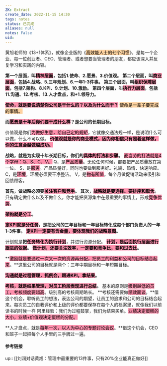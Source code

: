 ```yaml
---
ZK: Extract
create_date: 2022-11-15 14:30
tags: notes
status: 已完成
aliases: null
notes: False
uid: 
---
```


黄旭老师的《13+1体系》，就像企业版的《<mark style="background: #FFB86CA6;">高效能人士的七个习惯</mark>》，是每一个企业、每一位创业者、CEO、管理者、或者想要当管理者的朋友，都应该深入并反复学习和实践的内容。

**第一个层面，叫<mark style="background: #FF5582A6;">精神层面</mark>，包括1.使命、2.愿景、3.价值观。**
**第二个层面，叫<mark style="background: #FF5582A6;">商业层面</mark>，包括4.战略、5.三年规划、6.一年1-3件事。**
**第三个层面，叫<mark style="background: #FF5582A6;">组织保障层面</mark>，包括7.架构、8.KPI、9.计划、10.激励。**
**第四个层面，叫<mark style="background: #FF5582A6;">执行力层面</mark>，包括11.沟通、12.考核、13.人才盘点，和+1.领导力。**

**<mark style="background: #FF5582A6;">使命，就是要说清楚你公司是干什么的？以及为什么而干？</mark>**
<mark style="background: #FFB86CA6;">使命是一辈子要完成的事情。</mark>

**而<mark style="background: #FF5582A6;">愿景是十年后你们要干成什么样</mark>？是公司的长期目标。**

价值观是你们<mark style="background: #FF5582A6;">为做好生意，给自己定的规矩</mark>，它就像交通法规一样，是说明什么可以做，什么不可以做。
**<mark style="background: #FF5582A6;">价值观就是你的商业模式，因为你相信只有照着这样做，你的生意会越做越成功。</mark>**

**战略，就是为实现十年长期目标，你们的<mark style="background: #FF5582A6;">具体的打法和步骤</mark>。**	
	<mark style="background: #FF5582A6;">麦当劳的打法就是4个字母：Q、S、C、V。</mark>
	Q，是<mark style="background: #FF5582A6;">产品质量</mark>。无论任何时候，都要把产品质量放在第一位。
	S，是<mark style="background: #FF5582A6;">服务</mark>。产品质量好，同时也要做到服务好。礼貌、热情、快速响应。
	C，是<mark style="background: #FF5582A6;">环境</mark>。环境必须要干净整洁。
	V，是<mark style="background: #FF5582A6;">物有所值</mark>。每个月做促销活动来吸引和回馈顾客。

**首先，做战略必须要<mark style="background: #FF5582A6;">关注客户和竞争</mark>。**
**其次，<mark style="background: #FF5582A6;">战略就是要选择、要排序和取舍</mark>。**
只有确定做什么以及不做什么，你才能把资源集中在最重要的事情上，形成<mark style="background: #FF5582A6;">竞争优势</mark>。

**<mark style="background: #FF5582A6;">架构就是分工</mark>。**

**<mark style="background: #FF5582A6;">定KPI就是分任务</mark>，是把公司的三年目标和一年目标转化成每个部门负责人的一年1-3件事。**
**<mark style="background: #FF5582A6;">定KPI一定要有含金量，要体现我们的战略意图</mark>。**

计划就是**把<mark style="background: #FF5582A6;">任务转化为执行计划</mark>**，并进行资源分配。
**<mark style="background: #FF5582A6;">计划，是后面执行层面进行跟进的依据</mark>。**
**<mark style="background: #FF5582A6;">做计划，还要关注效率，一定要和竞争比，要和过去比</mark>。**

**<mark style="background: #FF5582A6;">激励就是要通过一次又一次的资源再分配，把员工的利益和公司的目标结合起来</mark>。**这里公司的目标就是两个：三年中期目标和一年短期目标。 

**<mark style="background: #FF5582A6;">沟通就是过程管理，抓例会，跟进KPI，拿结果</mark>。**

**<mark style="background: #FF5582A6;">考核，就是结果管理，对员工阶段表现进行总结</mark>。**
基本的原则是<mark style="background: #FF5582A6;">级别越低的员工，考核频度要越高</mark>。级别高的考核周期略长。
**考核还需要做<mark style="background: #FF5582A6;">绩效面谈</mark>。**借这个机会，聆听员工的想法，表达公司的期望，让员工的追求和公司的目标结合起来。每次员工的自我评价和上级的评价都要保存在每个人的档案里，就像我们以前读书的时候一样
阿里经验：我们为过程鼓掌，我们为结果买单。<mark style="background: #FF5582A6;">业绩决定蛋糕的大小，业绩+价值观决定蛋糕的分配。</mark>

**人才盘点，就是<mark style="background: #FF5582A6;">每年一次，以人为中心的专题讨论会议</mark>。**借这个机会，CEO和班子一起把每个人手里的三手牌过一遍。

#### 参考链接

up:: [[刘润对话黄旭：管理中最重要的13件事，只有20%企业能真正做好]]
